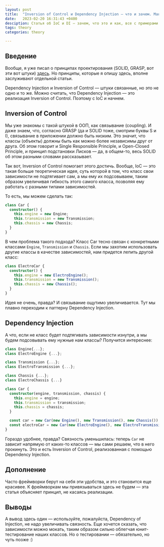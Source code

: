 ```yaml
---
layout: post
title:  "Inversion of Control и Dependency Injection — что и зачем. Максимально коротко."
date:   2023-02-20 16:31:43 +0400
desciption: Статья об IoC и DI — зачем, что это и как, все с примерами и предельно понятно.
tags: theory
categories: theory

---
```


## Введение

Вообще, я уже писал о принципах проектирования (SOLID, GRASP, вот эти вот штуки) [здесь](https://sptm.dev/2023/solid-grasp-and-stuff/). Но принципы, которые я опишу здесь, вполне заслуживают отдельной статьи.

Dependency Injection и Inversion of Control — штуки связанные, но это не одно и то же. Можно считать, что Dependency Injection — это реализация Inversion of Control. Поэтому с IoC и начнем.

## Inversion of Control

Мы уже знакомы с такой штукой в ООП, как связывание (coupling). И даже знаем, что, согласно GRASP (да и SOLID тоже, смотрим буквы S и I), связывание в приложении должно быть низким. Это значит, что классы (объекты) должны быть как можно более независимы друг от друга. Об этом говорит и Single Responsible Principle, и Open-Closed Principle, и принцип подстановки Лисков — да, в общем-то, весь SOLID об этом разными словами рассказывает.

Так вот, Inversion of Control помогает этого достичь. Вообще, IoC — это такая больше теоретическая идея, суть которой в том, что класс свои зависимости не подтягивает сам, а мы ему их подсовываем, таким образом увеличивая гибкость этого самого класса, позволяя ему работать с разными типами зависимостей.

То есть, мы можем сделать так:

```ts
class Car {
  constructor() {
    this.engine = new Engine;
    this.transmission = new Transmission;
    this.chassis = new Chassis;
  }
}
```

В чем проблема такого подхода? Класс Car тесно связан с конкретными классами `Engine`, `Transmission` и `Chassis`. Если мы захотим использовать другие классы в качестве зависимостей, нам придется лепить другой класс:

```ts
class ElectroCar {
  constructor() {
    this.engine = new ElectroEngine();
    this.transmission = new Transmission();
    this.chassis = new Chassis();
  }
}
```

Идея не очень, правда? И связывание ощутимо увеличивается. Тут мы плавно переходим к паттерну Dependency Injection.

## Dependency Injection

А что, если не класс будет подтягивать зависимости изнутри, а мы будем подсовывать ему нужные нам классы? Получится интереснее:

```ts
class Engine{...};
class ElectroEngine {...};

class Transmission {...};
class ElectroTransmission {...};

class Chassis {...};
class ElectroChassis {...}

class Car {
  constructor(engine, transmission, chassis) {
    this.engine = engine;
    this.transmission = transmission;
    this.chassis = chassis;
  }

  const car = new Car(new Engine(), new Transmission(), new Chassis());
  const electroCar = new Car(new ElectroEngine(), new ElectroTransmission(), new ElectroChassis());
}
```

Гораздо удобнее, правда? Связность уменьшилась: теперь `Car` не зависит напрямую от каких-то классов — мы сами решаем, что в него прокинуть. Это и есть Inversion of Control, реализованная с помощью Dependency Injection.

## Дополнение

Часто фреймворки берут на себя эти удобства, и это становится еще красивее. К фреймворкам мы привязываться здесь не будем — эта статья объясняет принцип, не касаясь реализации.

## Выводы

А вывод здесь один — используйте, пожалуйста, Dependency of Injection, не надо увеличивать связность. Еще хочется сказать, что зависимости можно мокать, таким образом сильно облегчая юнит-тестирование наших классов. Но о тестировании — обязательно, но чуть позже :)
